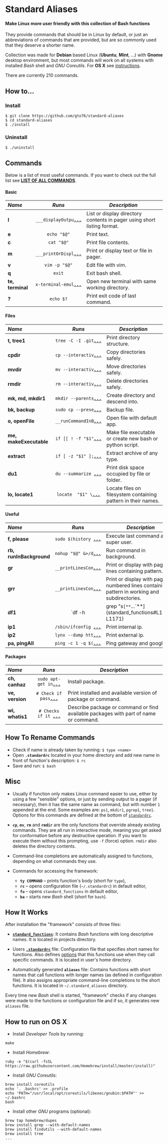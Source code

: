 Standard Aliases
================

#### Make Linux more user friendly with this collection of **Bash functions**

They provide commands that should be in Linux by default, or just an abbreviations of commands that are provided, but are so commonly used that they deserve a shorter name.

Collection was made for **Debian** based Linux (**Ubuntu**, **Mint**, ...) with **Gnome** desktop environment, but most commands will work on all systems with installed _Bash_ shell and _GNU Coreutils_. For **OS X** see [instructions](README.md#how-to-run-on-os-x).

There are currently 210 commands.

How to…
-------
### Install
```
$ git clone https://github.com/gto76/standard-aliases
$ cd standard-aliases
$ ./install
```
### Uninstall
```
$ ./uninstall
```

Commands
--------

Below is a list of most useful commands. If you want to check out the full list see [**LIST OF ALL COMMANDS**](doc/FUNCTION_DESCRIPTIONS.md).

####  Basic 

 _Name_        | _Runs_   | _Description_  
:------------- |:--------:| ----------------
**l** | `___displayOutpu`[**`...`**](standard_functions#L194-L197) | List or display directory contents in pager using short listing format.
**e** | `echo "$@"` | Print text.
**c** | `cat "$@"` | Print file contents.
**m** | `___printOrDispl`[**`...`**](standard_functions#L92-L94) | Print or display text or file in pager.
**v** | `vim -p "$@"` | Edit file with vim.
**q** | `exit` | Exit bash shell.
**te, terminal** | `x-terminal-emul`[**`...`**](standard_functions#L586-L588) | Open new terminal with same working directory.
**?** | `echo $?` | Print exit code of last command.

####  Files 

 _Name_        | _Runs_   | _Description_  
:------------- |:--------:| ----------------
**t, tree1** | `tree -C -I .git`[**`...`**](standard_functions#L300-L302) | Print directory structure.
**cpdir** | `cp --interactiv`[**`...`**](standard_functions#L390-L392) | Copy directories safely.
**mvdir** | `mv --interactiv`[**`...`**](standard_functions#L396-L398) | Move directories safely.
**rmdir** | `rm --interactiv`[**`...`**](standard_functions#L403-L405) | Delete directories safely.
**mk, md, mkdir1** | `mkdir --parents`[**`...`**](standard_functions#L409-L412) | Create directory and descend into.
**bk, backup** | `sudo cp --prese`[**`...`**](standard_functions#L416-L418) | Backup file.
**o, openFile** | `__runCommandInB`[**`...`**](standard_functions#L581-L583) | Open file with default app.
**me, makeExecutable** | `if [[ ! -f "$1"`[**`...`**](standard_functions#L630-L663) | Make file executable or create new bash or python script.
**extract** | `if [ -z "$1" ];`[**`...`**](standard_functions#L1107-L1140) | Extract archive of any type.
**du1** | `du --summarize `[**`...`**](standard_functions#L1175-L1177) | Print disk space occupied by file or folder.
**lo, locate1** | `locate  "$1" \`[**`...`**](standard_functions#L1083-L1087) | Locate files on filesystem containing pattern in their names.

####  Useful  

 _Name_        | _Runs_   | _Description_  
:------------- |:--------:| ----------------
**f, please** | `sudo $(history `[**`...`**](standard_functions#L753-L755) | Execute last command as super user.
**rb, runInBackground** | `nohup "$@" &>/d`[**`...`**](standard_functions#L470-L472) | Run command in background.
**gr** | `__printLinesCon`[**`...`**](standard_functions#L1065-L1068) | Print or display with pager lines containing pattern.
**grr** | `__printLinesCon`[**`...`**](standard_functions#L1072-L1078) | Print or display with pager numbered lines containing pattern in working and subdirectories.
**df1** | `df -h | grep "s`[**`...`**](standard_functions#L1169-L1171) | Print available disk space in simplified form.
**ip1** | `/sbin/ifconfig `[**`...`**](standard_functions#L1707-L1714) | Print internal ip.
**ip2** | `lynx --dump htt`[**`...`**](standard_functions#L1717-L1719) | Print external ip.
**pa, pingAll** | `ping -c 1 -q $(`[**`...`**](standard_functions#L1735-L1739) | Ping gateway and google.

####  Packages 

 _Name_        | _Runs_   | _Description_  
:------------- |:--------:| ----------------
**ch, canhaz** | `sudo apt-get in`[**`...`**](standard_functions#L1319-L1321) | Install package.
**ve, version** | `# Check if pass`[**`...`**](standard_functions#L1410-L1427) | Print installed and available version of package or command.
**wi, whatis1** | `# Checks if it `[**`...`**](standard_functions#L1538-L1562) | Describe package or command or find available packages with part of name or command.

How To Rename Commands
----------------------
* Check if name is already taken by running: `$ type <name>`
* Open **`.standardrc`** located in your home directory and add new name in front of function's description: `$ rc`
* Save and run: `$ bash`

Misc
----
* Usually if function only makes Linux command easier to use, either by using a few "sensible" options, or just by sending output to a pager (if necessary), then it has the same name as command, but with number `1` appended at the end. Some examples are: `ps1`, `mkdir1`, `pgrep1`, `tree1`. Options for this commands are defined at the bottom of [`standardrc`](standard_rc#L328-L358).

* **`cp`**, **`mv`**, **`rm`** and **`rmdir`** are the only functions that override already existing commands. They are all run in interactive mode, meaning you get asked for conformation before any destructive operation. If you want to execute them without this prompting, use `-f` (force) option. `rmdir` also deletes the directory contents.

* Command-line completions are automatically assigned to functions, depending on what commands they use.

* Commands for accessing the framework:
  * **`ty COMMAND`** – prints function's body (short for `type`),
  * **`rc`** – opens configuration file (`~/.standardrc`) in default editor,
  * **`fu`** – opens `standard_functions` in default editor,
  * **`ba`** – starts new _Bash_ shell (short for `bash`).

How It Works
------------
After installation the "framework" consists of three files:

* [**`standard_functions`**](standard_functions): It contains _Bash_ functions with long descriptive names. It is located in projects directory.

* Users [**`.standardrc`**](standard_rc) file: Configuration file that specifies short names for functions.  Also defines [options](standard_rc#L328-L358) that this functions use when they call specific commands. It is located in user's home directory.

* Automatically generated **`aliases`** file: Contains functions with short names that call functions with longer names (as defined in configuration file). It also assigns appropriate command-line completions to the short functions. It is located in `~/.standard_aliases` directory.

Every time new _Bash_ shell is started, "framework" checks if any changes were made to the functions or configuration file and if so, it generates new `aliases` file.

How to run on OS X
------------------
* Install _Developer Tools_ by running:
```
make
```

* Install _Homebrew_:
```
ruby -e "$(curl -fsSL https://raw.githubusercontent.com/Homebrew/install/master/install)"
```

* Install _GNU Coreutils_:
```
brew install coreutils
echo '. .bashrc' >> .profile
echo 'PATH="/usr/local/opt/coreutils/libexec/gnubin:$PATH"' >> ~/.bashrc
bash
```

* Install other _GNU_ programs (optional):
```
brew tap homebrew/dupes
brew install grep --with-default-names
brew install findutils --with-default-names
brew install tree
...
```

















